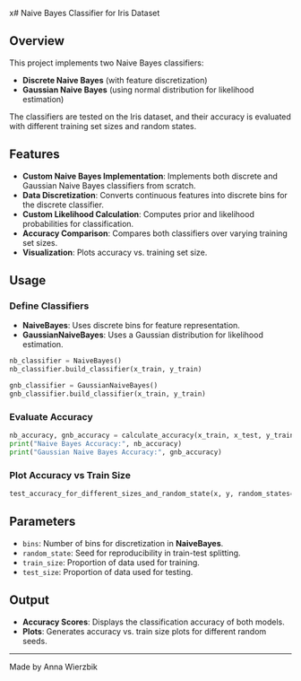 x# Naive Bayes Classifier for Iris Dataset

## Overview
This project implements two Naive Bayes classifiers:
- **Discrete Naive Bayes** (with feature discretization)
- **Gaussian Naive Bayes** (using normal distribution for likelihood estimation)

The classifiers are tested on the Iris dataset, and their accuracy is evaluated with different training set sizes and random states.

## Features
- **Custom Naive Bayes Implementation**: Implements both discrete and Gaussian Naive Bayes classifiers from scratch.
- **Data Discretization**: Converts continuous features into discrete bins for the discrete classifier.
- **Custom Likelihood Calculation**: Computes prior and likelihood probabilities for classification.
- **Accuracy Comparison**: Compares both classifiers over varying training set sizes.
- **Visualization**: Plots accuracy vs. training set size.

## Usage
### Define Classifiers
- **NaiveBayes**: Uses discrete bins for feature representation.
- **GaussianNaiveBayes**: Uses a Gaussian distribution for likelihood estimation.

```python
nb_classifier = NaiveBayes()
nb_classifier.build_classifier(x_train, y_train)

gnb_classifier = GaussianNaiveBayes()
gnb_classifier.build_classifier(x_train, y_train)
```

### Evaluate Accuracy
```python
nb_accuracy, gnb_accuracy = calculate_accuracy(x_train, x_test, y_train, y_test)
print("Naive Bayes Accuracy:", nb_accuracy)
print("Gaussian Naive Bayes Accuracy:", gnb_accuracy)
```

### Plot Accuracy vs Train Size
```python
test_accuracy_for_different_sizes_and_random_state(x, y, random_states=[123, 42, 7, 99])
```

## Parameters
- `bins`: Number of bins for discretization in **NaiveBayes**.
- `random_state`: Seed for reproducibility in train-test splitting.
- `train_size`: Proportion of data used for training.
- `test_size`: Proportion of data used for testing.

## Output
- **Accuracy Scores**: Displays the classification accuracy of both models.
- **Plots**: Generates accuracy vs. train size plots for different random seeds.
---
Made by Anna Wierzbik

